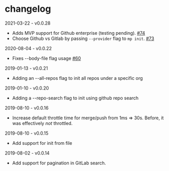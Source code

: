 # changelog

2021-03-22 - v0.0.28

- Adds MVP support for Github enterprise (testing pending). [#74](https://github.com/Clever/microplane/pull/74)
- Choose Github vs Gitlab by passing `--provider` flag to `mp init`. [#73](https://github.com/Clever/microplane/pull/73)

2020-08-04 - v0.0.22

- Fixes --body-file flag usage [#60](https://github.com/Clever/microplane/pull/60)

2019-01-13 - v0.0.21

- Adding an --all-repos flag to init all repos under a specific org

2019-01-10 - v0.0.20

- Adding a --repo-search flag to init using github repo search

2019-08-10 - v0.0.16

- Increase default throttle time for merge/push from 1ms => 30s. Before, it was effectively *not* throttled.

2019-08-10 - v0.0.15

- Add support for init from file

2019-08-02 - v0.0.14

- Add support for pagination in GitLab search.
